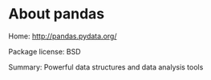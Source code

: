 About pandas
============

Home: http://pandas.pydata.org/

Package license: BSD

Summary: Powerful data structures and data analysis tools
